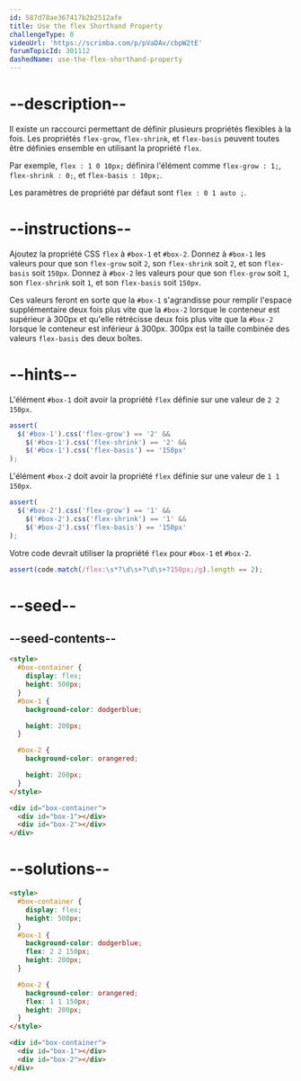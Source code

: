 ```yaml
---
id: 587d78ae367417b2b2512afe
title: Use the flex Shorthand Property
challengeType: 0
videoUrl: 'https://scrimba.com/p/pVaDAv/cbpW2tE'
forumTopicId: 301112
dashedName: use-the-flex-shorthand-property
---
```


# --description--

Il existe un raccourci permettant de définir plusieurs propriétés flexibles à la fois. Les propriétés `flex-grow`, `flex-shrink`, et `flex-basis` peuvent toutes être définies ensemble en utilisant la propriété `flex`.

Par exemple, `flex : 1 0 10px;` définira l'élément comme `flex-grow : 1;`, `flex-shrink : 0;`, et `flex-basis : 10px;`.

Les paramètres de propriété par défaut sont `flex : 0 1 auto ;`.

# --instructions--

Ajoutez la propriété CSS `flex` à `#box-1` et `#box-2`. Donnez à `#box-1` les valeurs pour que son `flex-grow` soit `2`, son `flex-shrink` soit `2`, et son `flex-basis` soit `150px`. Donnez à `#box-2` les valeurs pour que son `flex-grow` soit `1`, son `flex-shrink` soit `1`, et son `flex-basis` soit `150px`.

Ces valeurs feront en sorte que la `#box-1` s'agrandisse pour remplir l'espace supplémentaire deux fois plus vite que la `#box-2` lorsque le conteneur est supérieur à 300px et qu'elle rétrécisse deux fois plus vite que la `#box-2` lorsque le conteneur est inférieur à 300px. 300px est la taille combinée des valeurs `flex-basis` des deux boîtes.

# --hints--

L'élément `#box-1` doit avoir la propriété `flex` définie sur une valeur de `2 2 150px`.

```js
assert(
  $('#box-1').css('flex-grow') == '2' &&
    $('#box-1').css('flex-shrink') == '2' &&
    $('#box-1').css('flex-basis') == '150px'
);
```

L'élément `#box-2` doit avoir la propriété `flex` définie sur une valeur de `1 1 150px`.

```js
assert(
  $('#box-2').css('flex-grow') == '1' &&
    $('#box-2').css('flex-shrink') == '1' &&
    $('#box-2').css('flex-basis') == '150px'
);
```

Votre code devrait utiliser la propriété `flex` pour `#box-1` et `#box-2`.

```js
assert(code.match(/flex:\s*?\d\s+?\d\s+?150px;/g).length == 2);
```

# --seed--

## --seed-contents--

```html
<style>
  #box-container {
    display: flex;
    height: 500px;
  }
  #box-1 {
    background-color: dodgerblue;

    height: 200px;
  }

  #box-2 {
    background-color: orangered;

    height: 200px;
  }
</style>

<div id="box-container">
  <div id="box-1"></div>
  <div id="box-2"></div>
</div>
```

# --solutions--

```html
<style>
  #box-container {
    display: flex;
    height: 500px;
  }
  #box-1 {
    background-color: dodgerblue;
    flex: 2 2 150px;
    height: 200px;
  }

  #box-2 {
    background-color: orangered;
    flex: 1 1 150px;
    height: 200px;
  }
</style>

<div id="box-container">
  <div id="box-1"></div>
  <div id="box-2"></div>
</div>
```
